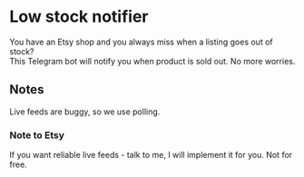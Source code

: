 # Low stock notifier

You have an Etsy shop and you always miss when a listing goes out of stock?  
This Telegram bot will notify you when product is sold out.
No more worries.

## Notes
Live feeds are buggy, so we use polling.

### Note to Etsy
If you want reliable live feeds - talk to me, I will implement it for you. Not for free.
